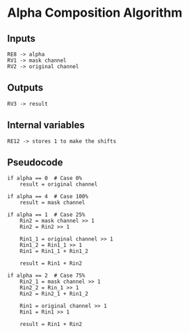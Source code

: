 # Alpha Composition Algorithm

## Inputs
```
RE8 -> alpha
RV1 -> mask channel
RV2 -> original channel
```

## Outputs
```
RV3 -> result
```

## Internal variables
```
RE12 -> stores 1 to make the shifts
```

## Pseudocode
```
if alpha == 0  # Case 0%
    result = original channel

if alpha == 4  # Case 100%
    result = mask channel

if alpha == 1  # Case 25%
    Rin2 = mask channel >> 1
    Rin2 = Rin2 >> 1

    Rin1_1 = original channel >> 1
    Rin1_2 = Rin1_1 >> 1
    Rin1 = Rin1_1 + Rin1_2

    result = Rin1 + Rin2

if alpha == 2  # Case 75%
    Rin2_1 = mask channel >> 1
    Rin2_2 = Rin_1 >> 1
    Rin2 = Rin2_1 + Rin1_2

    Rin1 = original channel >> 1
    Rin1 = Rin1 >> 1
    
    result = Rin1 + Rin2
```